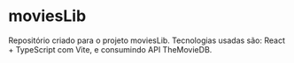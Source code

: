 # moviesLib
Repositório criado para o projeto moviesLib. Tecnologias usadas são: React + TypeScript com Vite, e consumindo API TheMovieDB.
